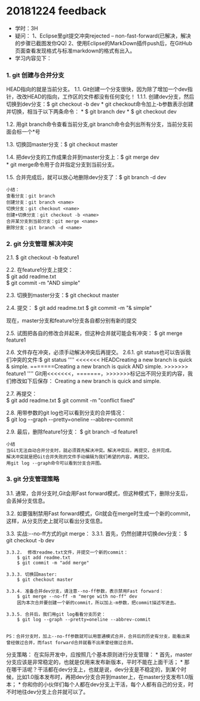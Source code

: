 # 20181224 feedback 
* 学时：3H
* 疑问：
	1、Eclipse里git提交冲突rejected – non-fast-forward(已解决，解决的步骤已截图发你QQ)
	2、使用Eclipse的MarkDown插件push后，在GitHub页面查看发现格式与标准markdown的格式有出入。
* 学习内容见下：

### 1. git 创建与合并分支

HEAD指向的就是当前分支。
1.1. Git创建一个分支很快，因为除了增加一个dev指针，改改HEAD的指向，工作区的文件都没有任何变化！
	1.1.1. 创建dev分支，然后切换到dev分支：$ git checkout -b dev
			* git checkout命令加上-b参数表示创建并切换，相当于以下两条命令：
				* $ git branch dev
				* $ git checkout dev

1.2. 用git branch命令查看当前分支,git branch命令会列出所有分支，当前分支前面会标一个*号

1.3. 切换回master分支：$ git checkout master

1.4. 把dev分支的工作成果合并到master分支上：$ git merge dev  
		 * git merge命令用于合并指定分支到当前分支。

1.5. 合并完成后，就可以放心地删除dev分支了：$ git branch -d dev
	
	小结：
	查看分支：git branch
	创建分支：git branch <name>
	切换分支：git checkout <name>
	创建+切换分支：git checkout -b <name>
	合并某分支到当前分支：git merge <name>
	删除分支：git branch -d <name>


### 2. git 分支管理 解决冲突

2.1. $ git checkout -b feature1

2.2. 在feature1分支上提交：	
	$ git add readme.txt	
	$ git commit -m "AND simple"
	
2.3. 切换到master分支：$ git checkout master

2.4. 提交：
	$ git add readme.txt
	$ git commit -m "& simple"
	
现在，master分支和feature1分支各自都分别有新的提交

2.5. 试图把各自的修改合并起来，但这种合并就可能会有冲突：
	$ git merge feature1
	
2.6. 文件存在冲突，必须手动解决冲突后再提交。
	2.6.1. git status也可以告诉我们冲突的文件:$ git status
		''''
		<<<<<<< HEADCreating a new branch is quick & simple.
		=======Creating a new branch is quick AND simple.
		>>>>>>> feature1
		''''
		Git用<<<<<<<，=======，>>>>>>>标记出不同分支的内容，我们修改如下后保存：
			Creating a new branch is quick and simple.
			
2.7. 再提交：	
	$ git add readme.txt
	$ git commit -m "conflict fixed"
	
2.8. 用带参数的git log也可以看到分支的合并情况：	
	$ git log --graph --pretty=oneline --abbrev-commit


2.9. 最后，删除feature1分支：
	$ git branch -d feature1

	小结
	当Git无法自动合并分支时，就必须首先解决冲突。解决冲突后，再提交，合并完成。
	解决冲突就是把Git合并失败的文件手动编辑为我们希望的内容，再提交。
	用git log --graph命令可以看到分支合并图。


### 3. git 分支管理策略
	
3.1. 通常，合并分支时,Git会用Fast forward模式，但这种模式下，删除分支后，会丢掉分支信息。

3.2. 如要强制禁用Fast forward模式，Git就会在merge时生成一个新的commit，这样，从分支历史上就可以看出分支信息。

3.3. 实战:--no-ff方式的git merge：
	3.3.1. 首先，仍然创建并切换dev分支：
		$ git checkout -b dev
		
	3.3.2. 	修改readme.txt文件，并提交一个新的commit：
		$ git add readme.txt
		$ git commit -m "add merge"

	3.3.3. 切换回master:
		$ git checkout master
	
	3.3.4. 准备合并dev分支，请注意--no-ff参数，表示禁用Fast forward：
		$ git merge --no-ff -m "merge with no-ff" dev			
		因为本次合并要创建一个新的commit，所以加上-m参数，把commit描述写进去。

	3.3.5. 合并后，我们用git log看看分支历史：
		$ git log --graph --pretty=oneline --abbrev-commit
	
	
	PS：合并分支时，加上--no-ff参数就可以用普通模式合并，合并后的历史有分支，能看出来曾经做过合并，而fast forward合并就看不出来曾经做过合并。
	
分支策略：
	在实际开发中，应按照几个基本原则进行分支管理：
	* 首先，master分支应该是非常稳定的，也就是仅用来发布新版本，平时不能在上面干活；
	* 那在哪干活呢？干活都在dev分支上，也就是说，dev分支是不稳定的，到某个时候，比如1.0版本发布时，再把dev分支合并到master上，在master分支发布1.0版本；
	* 你和你的小伙伴们每个人都在dev分支上干活，每个人都有自己的分支，时不时地往dev分支上合并就可以了。
		
